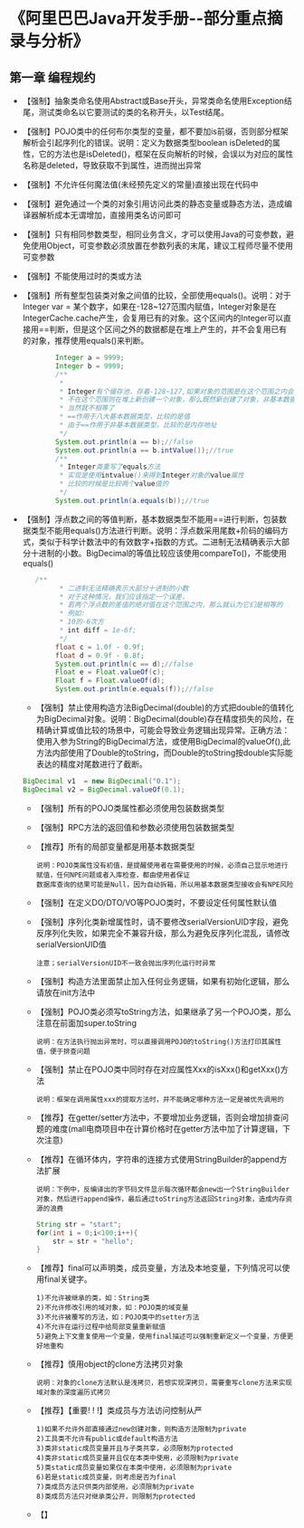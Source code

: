 

# 《阿里巴巴Java开发手册--部分重点摘录与分析》

## 第一章 编程规约

* 【强制】抽象类命名使用Abstract或Base开头，异常类命名使用Exception结尾，测试类命名以它要测试的类的名称开头，以Test结尾。

* 【强制】POJO类中的任何布尔类型的变量，都不要加is前缀，否则部分框架解析会引起序列化的错误。说明：定义为数据类型boolean isDeleted的属性，它的方法也是isDeleted()，框架在反向解析的时候，会误以为对应的属性名称是deleted，导致获取不到属性，进而抛出异常

* 【强制】不允许任何魔法值(未经预先定义的常量)直接出现在代码中

* 【强制】避免通过一个类的对象引用访问此类的静态变量或静态方法，造成编译器解析成本无谓增加，直接用类名访问即可

* 【强制】只有相同参数类型，相同业务含义，才可以使用Java的可变参数，避免使用Object，可变参数必须放置在参数列表的末尾，建议工程师尽量不使用可变参数

* 【强制】不能使用过时的类或方法

* 【强制】所有整型包装类对象之间值的比较，全部使用equals()。说明：对于Integer var = 某个数字，如果在-128~127范围内赋值，Integer对象是在IntegerCache.cache产生，会复用已有的对象。这个区间内的Integer可以直接用==判断，但是这个区间之外的数据都是在堆上产生的，并不会复用已有的对象，推荐使用equals()来判断。

  ~~~java
          Integer a = 9999;
          Integer b = 9999;
          /**
           *
           * Integer有个缓存池，存着-128~127,如果对象的范围是在这个范围之内会直接返回缓存中的值
           * 不在这个范围则在堆上新创建一个对象，那么既然新创建了对象，非基本数据类型使用==又是比较内存地址
           * 当然就不相等了
           * ==作用于八大基本数据类型，比较的是值
           * 由于==作用于非基本数据类型，比较的是内存地址
           */
          System.out.println(a == b);//false
          System.out.println(a == b.intValue());//true
          /**
           * Integer类重写了equals方法
           * 实现是使用intvalue()来得到Integer对象的value属性
           * 比较的时候是比较两个value值的
           */
          System.out.println(a.equals(b));//true
  ~~~

  

* 【强制】浮点数之间的等值判断，基本数据类型不能用==进行判断，包装数据类型不能用equals()方法进行判断。说明：浮点数采用尾数+阶码的编码方式，类似于科学计数法中的有效数字+指数的方式。二进制无法精确表示大部分十进制的小数。BigDecimal的等值比较应该使用compareTo()，不能使用equals()

  ~~~java
     /**
           * 二进制无法精确表示大部分十进制的小数
           * 对于这种情况，我们应该指定一个误差，
           * 若两个浮点数的差值的绝对值在这个范围之内，那么就认为它们是相等的
           * 例如:
           * 10的-6次方
           * int diff = 1e-6f;
           */
          float c = 1.0f - 0.9f;
          float d = 0.9f - 0.8f;
          System.out.println(c == d);//false
          Float e = Float.valueOf(c);
          Float f = Float.valueOf(d);
          System.out.println(e.equals(f));//false
  ~~~

  * 【强制】禁止使用构造方法BigDecimal(double)的方式把double的值转化为BigDecimal对象。说明：BigDecimal(double)存在精度损失的风险，在精确计算或值比较的场景中，可能会导致业务逻辑出现异常。正确方法：使用入参为String的BigDecimal方法，或使用BigDecimal的valueOf(),此方法内部使用了Double的toString，而Double的toString按double实际能表达的精度对尾数进行了截断。
  
  ~~~java
  BigDecimal v1  = new BigDecimal("0.1");
  BigDecimal v2 = BigDecimal.valueOf(0.1);
  ~~~
  
  * 【强制】所有的POJO类属性都必须使用包装数据类型
  
  * 【强制】RPC方法的返回值和参数必须使用包装数据类型
  
  * 【推荐】所有的局部变量都是用基本数据类型
  
    ~~~wiki
    说明：POJO类属性没有初值，是提醒使用者在需要使用的时候，必须自己显示地进行赋值，任何NPE问题或者入库检查，都由使用者保证
    数据库查询的结果可能是Null，因为自动拆箱，所以用基本数据类型接收会有NPE风险
    ~~~
  
  * 【强制】在定义DO/DTO/VO等POJO类时，不要设定任何属性默认值
  
  * 【强制】序列化类新增属性时，请不要修改serialVersionUID字段，避免反序列化失败，如果完全不兼容升级，那么为避免反序列化混乱，请修改serialVersionUID值
  
    ~~~wiki
    注意；serialVersionUID不一致会抛出序列化运行时异常
    ~~~
  
  * 【强制】构造方法里面禁止加入任何业务逻辑，如果有初始化逻辑，那么请放在init方法中
  
  * 【强制】POJO类必须写toString方法，如果继承了另一个POJO类，那么注意在前面加super.toString
  
    ~~~wiki
    说明：在方法执行抛出异常时，可以直接调用POJO的toString()方法打印其属性值，便于排查问题
    ~~~
  
  * 【强制】禁止在POJO类中同时存在对应属性Xxx的isXxx()和getXxx()方法
  
    ~~~wiki
    说明：框架在调用属性xxx的提取方法时，并不能确定哪种方法一定是被优先调用的
    ~~~
  
  * 【推荐】在getter/setter方法中，不要增加业务逻辑，否则会增加排查问题的难度(mall电商项目中在计算价格时在getter方法中加了计算逻辑，下次注意)
  
  * 【推荐】在循环体内，字符串的连接方式使用StringBuilder的append方法扩展
  
    ~~~wiki
    说明：下例中，反编译出的字节码文件显示每次循环都会new出一个StringBuilder对象，然后进行append操作，最后通过toString方法返回String对象，造成内存资源的浪费
    ~~~
  
    ~~~java
    String str = "start";
    for(int i = 0;i<100;i++){
        str = str + "hello";
    }
    ~~~
  
  * 【推荐】final可以声明类，成员变量，方法及本地变量，下列情况可以使用final关键字。
  
    ~~~wiki
    1)不允许被继承的类，如：String类
    2)不允许修改引用的域对象，如：POJO类的域变量
    3)不允许被覆写的方法，如：POJO类中的setter方法
    4)不允许在运行过程中给局部变量重新赋值
    5)避免上下文重复使用一个变量，使用final描述可以强制重新定义一个变量，方便更好地重构
    ~~~
  
  * 【推荐】慎用object的clone方法拷贝对象
  
    ~~~wiki
    说明：对象的clone方法默认是浅拷贝，若想实现深拷贝，需要重写clone方法来实现域对象的深度遍历式拷贝
    ~~~
  
  * 【推荐】【重要! ! !】类成员与方法访问控制从严 
  
    ~~~wiki
    1)如果不允许外部直接通过new创建对象，则构造方法限制为private
    2)工具类不允许有public或default构造方法
    3)类非static成员变量并且与子类共享，必须限制为protected
    4)类非static成员变量并且仅在本类中使用，必须限制为private
    5)类static成员变量如果仅在本类中使用，必须限制为private
    6)若是static成员变量，则考虑是否为final
    7)类成员方法只供类内部使用，必须限制为private
    8)类成员方法只对继承类公开，则限制为protected
    ~~~
  
  * 【】

